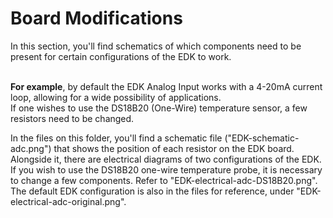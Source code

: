 # Board Modifications

In this section, you'll find schematics of which components need to be present for certain configurations of the EDK to work.

<br>__For example__, by default the EDK Analog Input works with a 4-20mA current loop, allowing for a wide possibility of applications.
<br>If one wishes to use the DS18B20 (One-Wire) temperature sensor, a few resistors need to be changed.

In the files on this folder, you'll find a schematic file ("EDK-schematic-adc.png") that shows the position of each resistor on the EDK board.
<br>Alongside it, there are electrical diagrams of two configurations of the EDK. If you wish to use the DS18B20 one-wire temperature probe, it is necessary to change a few components. Refer to "EDK-electrical-adc-DS18B20.png".
<br>The default EDK configuration is also in the files for reference, under "EDK-electrical-adc-original.png".